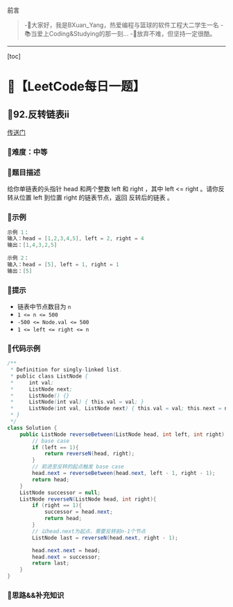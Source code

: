 前言
> -🏀大家好，我是BXuan_Yang，热爱编程与篮球的软件工程大二学生一名
> -📚当爱上Coding&Studying的那一刻...
> -🏃‍放弃不难，但坚持一定很酷。
---

[toc]

# 🍔【LeetCode每日一题】

##  🍟92.反转链表ii

[传送门](https://leetcode.cn/problems/reverse-linked-list-ii/)

### 🍕难度：中等

### 🌭题目描述

给你单链表的头指针 head 和两个整数 left 和 right ，其中 left <= right 。请你反转从位置 left 到位置 right 的链表节点，返回 反转后的链表 。


### 🍿示例 

```java
示例 1：
输入：head = [1,2,3,4,5], left = 2, right = 4
输出：[1,4,3,2,5]
    
示例 2：
输入：head = [5], left = 1, right = 1
输出：[5]
```

### 🥓提示

- 链表中节点数目为 `n`
- `1 <= n <= 500`
- `-500 <= Node.val <= 500`
- `1 <= left <= right <= n`

### 🧇代码示例

```java
/**
 * Definition for singly-linked list.
 * public class ListNode {
 *     int val;
 *     ListNode next;
 *     ListNode() {}
 *     ListNode(int val) { this.val = val; }
 *     ListNode(int val, ListNode next) { this.val = val; this.next = next; }
 * }
 */
class Solution {
    public ListNode reverseBetween(ListNode head, int left, int right) {
        // base case
        if (left == 1){
            return reverseN(head, right);
        }
        // 前进至反转的起点触发 base case
        head.next = reverseBetween(head.next, left - 1, right - 1);
        return head;
    }
    ListNode successor = null;
    ListNode reverseN(ListNode head, int right){
        if (right == 1){
            successor = head.next;
            return head;
        }
        // 以head.next为起点，需要反转前n-1个节点
        ListNode last = reverseN(head.next, right - 1);

        head.next.next = head;
        head.next = successor;
        return last;
    }
}
```
### 🧀思路&&补充知识